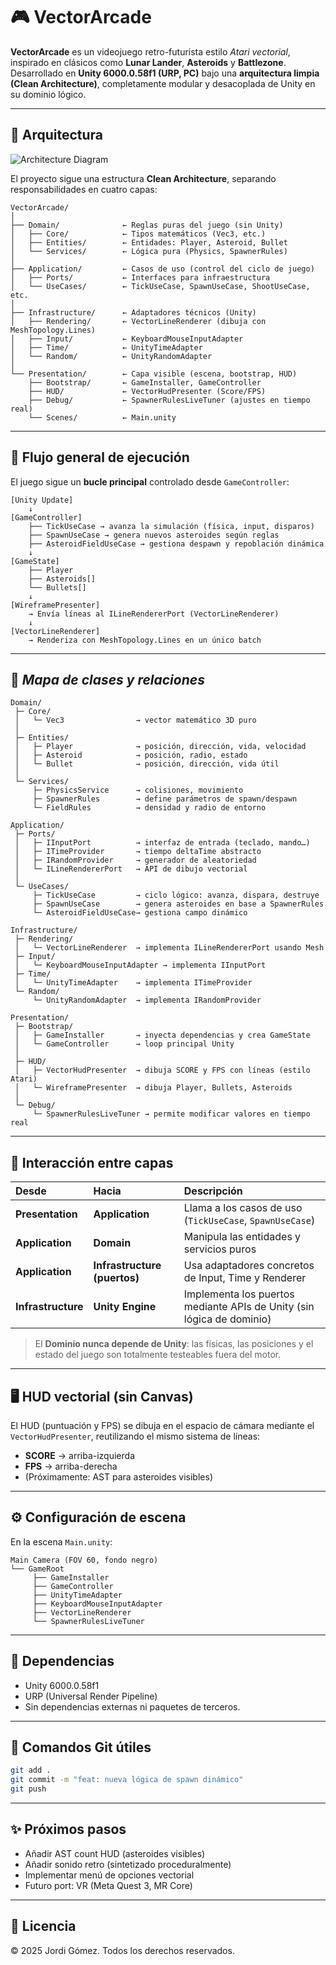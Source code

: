 # 🎮 VectorArcade

**VectorArcade** es un videojuego retro-futurista estilo _Atari vectorial_, inspirado en clásicos como **Lunar Lander**, **Asteroids** y **Battlezone**.  
Desarrollado en **Unity 6000.0.58f1 (URP, PC)** bajo una **arquitectura limpia (Clean Architecture)**, completamente modular y desacoplada de Unity en su dominio lógico.

---

## 🧱 Arquitectura

![Architecture Diagram](https://raw.githubusercontent.com/JordiGL/VectorArcade/refs/heads/main/Docs/architecture.puml?token=GHSAT0AAAAAADM7OGZFYTQ4ARVE5XKCZOXG2HLVBRA)

El proyecto sigue una estructura **Clean Architecture**, separando responsabilidades en cuatro capas:

```
VectorArcade/
│
├── Domain/              ← Reglas puras del juego (sin Unity)
│   ├── Core/            ← Tipos matemáticos (Vec3, etc.)
│   ├── Entities/        ← Entidades: Player, Asteroid, Bullet
│   └── Services/        ← Lógica pura (Physics, SpawnerRules)
│
├── Application/         ← Casos de uso (control del ciclo de juego)
│   ├── Ports/           ← Interfaces para infraestructura
│   └── UseCases/        ← TickUseCase, SpawnUseCase, ShootUseCase, etc.
│
├── Infrastructure/      ← Adaptadores técnicos (Unity)
│   ├── Rendering/       ← VectorLineRenderer (dibuja con MeshTopology.Lines)
│   ├── Input/           ← KeyboardMouseInputAdapter
│   ├── Time/            ← UnityTimeAdapter
│   └── Random/          ← UnityRandomAdapter
│
└── Presentation/        ← Capa visible (escena, bootstrap, HUD)
    ├── Bootstrap/       ← GameInstaller, GameController
    ├── HUD/             ← VectorHudPresenter (Score/FPS)
    ├── Debug/           ← SpawnerRulesLiveTuner (ajustes en tiempo real)
    └── Scenes/          ← Main.unity
```

---

## 🧭 Flujo general de ejecución

El juego sigue un **bucle principal** controlado desde `GameController`:

```
[Unity Update]
    ↓
[GameController]
    ├── TickUseCase → avanza la simulación (física, input, disparos)
    ├── SpawnUseCase → genera nuevos asteroides según reglas
    ├── AsteroidFieldUseCase → gestiona despawn y repoblación dinámica
    ↓
[GameState]
    ├── Player
    ├── Asteroids[]
    └── Bullets[]
    ↓
[WireframePresenter]
    → Envía líneas al ILineRendererPort (VectorLineRenderer)
    ↓
[VectorLineRenderer]
    → Renderiza con MeshTopology.Lines en un único batch
```

---

## 🧩 _Mapa de clases y relaciones_

```
Domain/
 ├─ Core/
 │   └─ Vec3                → vector matemático 3D puro
 │
 ├─ Entities/
 │   ├─ Player              → posición, dirección, vida, velocidad
 │   ├─ Asteroid            → posición, radio, estado
 │   └─ Bullet              → posición, dirección, vida útil
 │
 └─ Services/
     ├─ PhysicsService      → colisiones, movimiento
     ├─ SpawnerRules        → define parámetros de spawn/despawn
     └─ FieldRules          → densidad y radio de entorno

Application/
 ├─ Ports/
 │   ├─ IInputPort          → interfaz de entrada (teclado, mando…)
 │   ├─ ITimeProvider       → tiempo deltaTime abstracto
 │   ├─ IRandomProvider     → generador de aleatoriedad
 │   └─ ILineRendererPort   → API de dibujo vectorial
 │
 └─ UseCases/
     ├─ TickUseCase         → ciclo lógico: avanza, dispara, destruye
     ├─ SpawnUseCase        → genera asteroides en base a SpawnerRules
     └─ AsteroidFieldUseCase→ gestiona campo dinámico

Infrastructure/
 ├─ Rendering/
 │   └─ VectorLineRenderer  → implementa ILineRendererPort usando Mesh
 ├─ Input/
 │   └─ KeyboardMouseInputAdapter → implementa IInputPort
 ├─ Time/
 │   └─ UnityTimeAdapter    → implementa ITimeProvider
 └─ Random/
     └─ UnityRandomAdapter  → implementa IRandomProvider

Presentation/
 ├─ Bootstrap/
 │   ├─ GameInstaller       → inyecta dependencias y crea GameState
 │   └─ GameController      → loop principal Unity
 │
 ├─ HUD/
 │   ├─ VectorHudPresenter  → dibuja SCORE y FPS con líneas (estilo Atari)
 │   └─ WireframePresenter  → dibuja Player, Bullets, Asteroids
 │
 └─ Debug/
     └─ SpawnerRulesLiveTuner → permite modificar valores en tiempo real
```

---

## 🧠 Interacción entre capas

| Desde              | Hacia                        | Descripción                                                           |
| :----------------- | :--------------------------- | :-------------------------------------------------------------------- |
| **Presentation**   | **Application**              | Llama a los casos de uso (`TickUseCase`, `SpawnUseCase`)              |
| **Application**    | **Domain**                   | Manipula las entidades y servicios puros                              |
| **Application**    | **Infrastructure (puertos)** | Usa adaptadores concretos de Input, Time y Renderer                   |
| **Infrastructure** | **Unity Engine**             | Implementa los puertos mediante APIs de Unity (sin lógica de dominio) |

> El **Dominio nunca depende de Unity**: las físicas, las posiciones y el estado del juego son totalmente testeables fuera del motor.

---

## 🖥️ HUD vectorial (sin Canvas)

El HUD (puntuación y FPS) se dibuja en el espacio de cámara mediante el `VectorHudPresenter`, reutilizando el mismo sistema de líneas:

- **SCORE** → arriba-izquierda
- **FPS** → arriba-derecha
- (Próximamente: AST para asteroides visibles)

---

## ⚙️ Configuración de escena

En la escena `Main.unity`:

```
Main Camera (FOV 60, fondo negro)
└── GameRoot
     ├── GameInstaller
     ├── GameController
     ├── UnityTimeAdapter
     ├── KeyboardMouseInputAdapter
     ├── VectorLineRenderer
     └── SpawnerRulesLiveTuner
```

---

## 🧩 Dependencias

- Unity 6000.0.58f1
- URP (Universal Render Pipeline)
- Sin dependencias externas ni paquetes de terceros.

---

## 💾 Comandos Git útiles

```bash
git add .
git commit -m "feat: nueva lógica de spawn dinámico"
git push
```

---

## ✨ Próximos pasos

- Añadir AST count HUD (asteroides visibles)
- Añadir sonido retro (sintetizado proceduralmente)
- Implementar menú de opciones vectorial
- Futuro port: VR (Meta Quest 3, MR Core)

---

## 📜 Licencia

© 2025 Jordi Gómez. Todos los derechos reservados.
